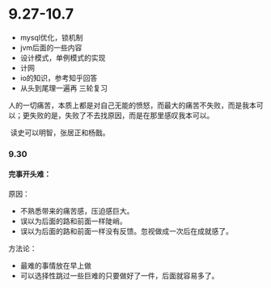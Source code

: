 # 9.27-10.7

+ mysql优化，锁机制
+ jvm后面的一些内容
+ 设计模式，单例模式的实现
+ 计网
+ io的知识，参考知乎回答
+ 从头到尾理一遍再 三轮复习





​	人的一切痛苦，本质上都是对自己无能的愤怒，而最大的痛苦不失败，而是我本可以；更失败的是，失败了不去找原因，而是在那里感叹我本可以。

​	读史可以明智，张居正和杨戬。





### 9.30

#### 完事开头难：

原因：

+ 不熟悉带来的痛苦感，压迫感巨大。
+ 误以为后面的路和前面一样陡峭。
+ 误以为后面的路和前面一样没有反馈。忽视做成一次后在成就感了。

方法论：

+ 最难的事情放在早上做
+ 可以选择性跳过一些巨难的只要做好了一件，后面就容易多了。



